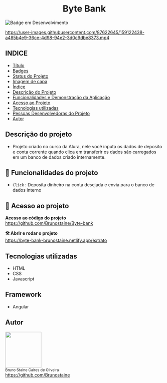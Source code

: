 <h1 align="center"> Byte Bank </h1>

![Badge em Desenvolvimento](http://img.shields.io/static/v1?label=STATUS&message=FINALIZADO&color=GREEN&style=for-the-badge)
 
https://user-images.githubusercontent.com/87622645/159122438-a485b4e9-36ce-4d98-94e2-3d0c9dbe8373.mp4


## INDICE

* [Título](#titulo)
* [Badges](#badges)
* [Status do Projeto](#status-do-Projeto)
* [Imagem de capa](#Imagem-de-capa)
* [Índice](#índice)
* [Descrição do Projeto](#descrição-do-projeto)
* [Funcionalidades e Demonstração da Aplicação](#funcionalidades-e-demonstração-da-aplicação)
* [Acesso ao Projeto](#acesso-ao-projeto)
* [Tecnologias utilizadas](#tecnologias-utilizadas)
* [Pessoas Desenvolvedoras do Projeto](#pessoas-desenvolvedoras)
* [Autor](#Autor)

## Descrição do projeto

- Projeto criado no curso da Alura, nele você inputa os dados de deposito e conta corrente quando clica em transferir os dados são carregados em um banco de dados criado internamente.

## :hammer: Funcionalidades do projeto

- `Click` : Deposita dinheiro na conta desejada e envia para o banco de dados interno

## 📁 Acesso ao projeto

**Acesso ao código do projeto**<br>
https://github.com/Brunostaine/Byte-bank

**🛠️ Abrir e rodar o projeto**<br>
https://byte-bank-brunostaine.netlify.app/extrato

## Tecnologias utilizadas
* HTML
* CSS
* Javascript

## Framework
* Angular

## Autor

<img src="https://user-images.githubusercontent.com/87622645/157755137-8d22a951-d323-4c33-814e-c0351ebefafe.png" width=115><br>
<sub>Bruno Staine Caires de Oliveira</sub><br>
https://github.com/Brunostaine 
